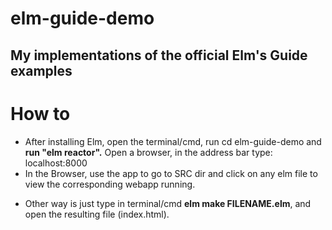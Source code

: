 # elm-guide-demo
## My implementations of the official Elm's Guide examples

# How to
- After installing Elm, open the terminal/cmd, run cd elm-guide-demo  and **run "elm reactor".** Open a browser, in the address bar type: localhost:8000
- In the Browser, use the app to go to SRC dir and click on any elm file to view the corresponding webapp running.
* Other way is just type in terminal/cmd **elm make FILENAME.elm**, and open the resulting file (index.html).
